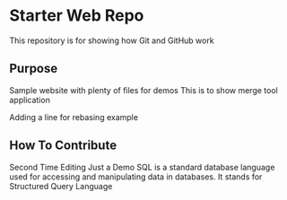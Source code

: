 # Starter Web Repo

This repository is for showing how Git and GitHub work

## Purpose

Sample website with plenty of files for demos
This is to show merge tool application 

Adding a line for rebasing example 

## How To Contribute 


Second Time Editing 
Just a Demo 
SQL is a standard database language used for accessing and manipulating data in databases. It stands for Structured Query Language

